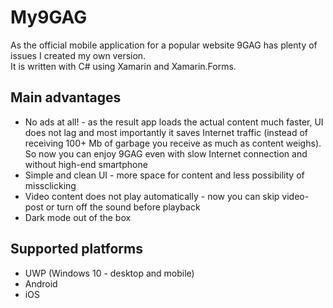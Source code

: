 # My9GAG
As the official mobile application for a popular website 9GAG has plenty of issues I created my own version. </br>
It is written with C# using Xamarin and Xamarin.Forms.

## Main advantages
<ul>
  <li>No ads at all! - as the result app loads the actual content much faster, 
  UI does not lag and most importantly it saves Internet traffic 
  (instead of receiving 100+ Mb of garbage you receive as much as content weighs). 
  So now you can enjoy 9GAG even with slow Internet connection and without high-end smartphone</li>
  <li>Simple and clean UI - more space for content and less possibility of missclicking</li>
  <li>Video content does not play automatically - now you can skip video-post or turn off the sound before playback</li>
  <li>Dark mode out of the box</li>
</ul>

## Supported platforms
<ul>
  <li>UWP (Windows 10 - desktop and mobile)</li>
  <li>Android</li>
  <li>iOS</li>
</ul>
